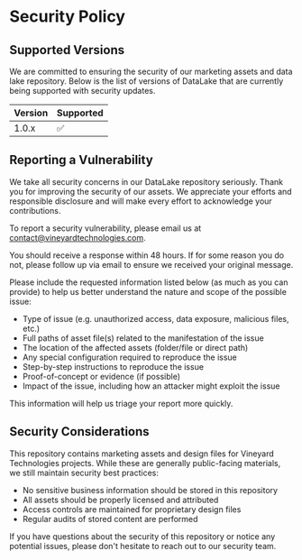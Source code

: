 # Security Policy

## Supported Versions

We are committed to ensuring the security of our marketing assets and data lake repository. Below is the list of versions of DataLake that are currently being supported with security updates.

| Version | Supported          |
| ------- | ------------------ |
| 1.0.x   | :white_check_mark: |

## Reporting a Vulnerability

We take all security concerns in our DataLake repository seriously. Thank you for improving the security of our assets. We appreciate your efforts and responsible disclosure and will make every effort to acknowledge your contributions.

To report a security vulnerability, please email us at contact@vineyardtechnologies.com.

You should receive a response within 48 hours. If for some reason you do not, please follow up via email to ensure we received your original message.

Please include the requested information listed below (as much as you can provide) to help us better understand the nature and scope of the possible issue:

*   Type of issue (e.g. unauthorized access, data exposure, malicious files, etc.)
*   Full paths of asset file(s) related to the manifestation of the issue
*   The location of the affected assets (folder/file or direct path)
*   Any special configuration required to reproduce the issue
*   Step-by-step instructions to reproduce the issue
*   Proof-of-concept or evidence (if possible)
*   Impact of the issue, including how an attacker might exploit the issue

This information will help us triage your report more quickly.

## Security Considerations

This repository contains marketing assets and design files for Vineyard Technologies projects. While these are generally public-facing materials, we still maintain security best practices:

- No sensitive business information should be stored in this repository
- All assets should be properly licensed and attributed
- Access controls are maintained for proprietary design files
- Regular audits of stored content are performed

If you have questions about the security of this repository or notice any potential issues, please don't hesitate to reach out to our security team.
